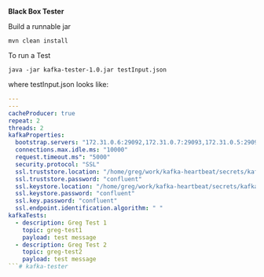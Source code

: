 ****Black Box Tester****

Build a runnable jar

`mvn clean install`

To run a Test

`java -jar kafka-tester-1.0.jar testInput.json`

where testInput.json looks like:

```yaml
---
---
cacheProducer: true
repeat: 2
threads: 2
kafkaProperties:
  bootstrap.servers: "172.31.0.6:29092,172.31.0.7:29093,172.31.0.5:29094"
  connections.max.idle.ms: "10000"
  request.timeout.ms": "5000"
  security.protocol: "SSL"
  ssl.truststore.location: "/home/greg/work/kafka-heartbeat/secrets/kafka_truststore.jks"
  ssl.truststore.password: "confluent"
  ssl.keystore.location: "/home/greg/work/kafka-heartbeat/secrets/kafka_keystore.jks"
  ssl.keystore.password: "confluent"
  ssl.key.password: "confluent"
  ssl.endpoint.identification.algorithm: " "
kafkaTests:
  - description: Greg Test 1
    topic: greg-test1
    payload: test message
  - description: Greg Test 2
    topic: greg-test2
    payload: test message
```# kafka-tester
